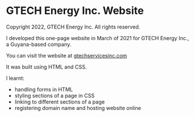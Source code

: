 # GTECH Energy Inc. Website

Copyright 2022, GTECH Energy Inc. All rights reserved.

I developed this one-page website in March of 2021 for GTECH Energy Inc., a Guyana-based company.

You can visit the website at [gtechservicesinc.com](http://www.gtechservicesinc.com)

It was built using HTML and CSS.

I learnt:

- handling forms in HTML
- styling sections of a page in CSS
- linking to different sections of a page
- registering domain name and hosting website online
